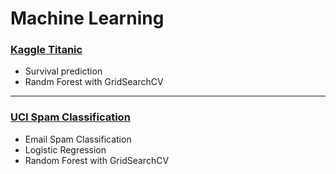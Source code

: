 # Machine Learning

### [Kaggle Titanic](https://github.com/hckkiu/machine-learning/tree/main/titanic)
- Survival prediction
- Randm Forest with GridSearchCV
---

### [UCI Spam Classification](https://github.com/hckkiu/machine-learning/tree/main/spam)
- Email Spam Classification
- Logistic Regression
- Random Forest with GridSearchCV
